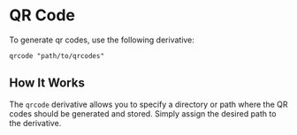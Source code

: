 # QR Code

To generate qr codes, use the following derivative:

```monset
qrcode "path/to/qrcodes"
```

## How It Works

The `qrcode` derivative allows you to specify a directory or path where the QR codes should be generated and stored. Simply assign the desired path to the derivative.
